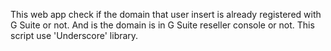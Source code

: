 This web app check if the domain that user insert is already registered with G Suite or not. And is the domain is in G Suite reseller console or not.
This script use 'Underscore' library.
